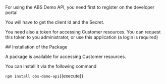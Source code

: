 For using the ABS Demo API, you need first to register on the developer portal 

You will have to get the client Id and the Secret.

You need also a token for accessing Customer resources.
You can request this token to you administrator, or use this application (a login is required)

## Installation of the Package

A package is available for accessing Customer resources. 

You can install it via the following command

`npm install obs-demo-api`{{execute}}
 

